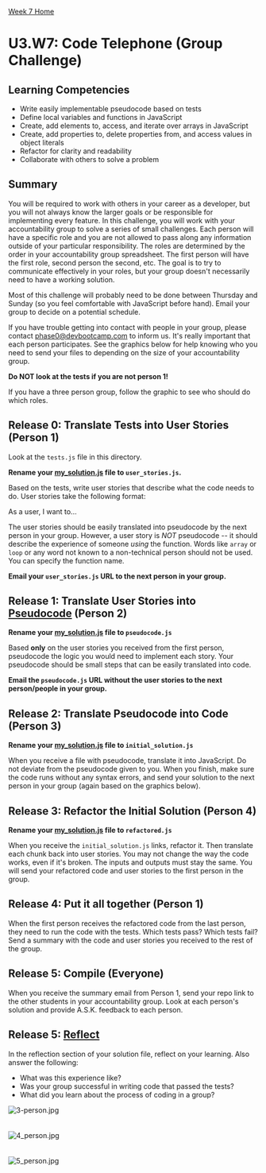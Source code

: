 [Week 7 Home](../)
# U3.W7: Code Telephone (Group Challenge)

## Learning Competencies
- Write easily implementable pseudocode based on tests
- Define local variables and functions in JavaScript
- Create, add elements to, access, and iterate over arrays in JavaScript
- Create, add properties to, delete properties from, and access values in object literals
- Refactor for clarity and readability
- Collaborate with others to solve a problem

## Summary
You will be required to work with others in your career as a developer, but you will not always know the larger goals or be responsible for implementing every feature. In this challenge, you will work with your accountability group to solve a series of small challenges. Each person will have a specific role and you are not allowed to pass along any information outside of your particular responsibility. The roles are determined by the order in your accountability group spreadsheet. The first person will have the first role, second person the second, etc. The goal is to try to communicate effectively in your roles, but your group doesn't necessarily need to have a working solution.

Most of this challenge will probably need to be done between Thursday and Sunday (so you feel comfortable with JavaScript before hand). Email your group to decide on a potential schedule.

If you have trouble getting into contact with people in your group, please contact <phase0@devbootcamp.com> to inform us. It's really important that each person participates. See the graphics below for help knowing who you need to send your files to depending on the size of your accountability group.

**Do NOT look at the tests if you are not person 1!**

If you have a three person group, follow the graphic to see who should do which roles.

## Release 0: Translate Tests into User Stories (Person 1)

Look at the `tests.js` file in this directory.

**Rename your [my_solution.js](./my_solution.js) file to `user_stories.js`.**

Based on the tests, write user stories that describe what the code needs to do. User stories take the following format:

As a user, I want to...

The user stories should be easily translated into pseudocode by the next person in your group.  However, a user story is *NOT* pseudocode -- it should describe the experience of someone *using* the function.  Words like `array` or `loop` or any word not known to a non-technical person should not be used. You can specify the function name.

**Email your `user_stories.js` URL to the next person in your group.**

## Release 1: Translate User Stories into [Pseudocode](https://github.com/Devbootcamp/phase-0-handbook/blob/master/coding-references/pseudocode.md) (Person 2)
**Rename your [my_solution.js](./my_solution.js) file to `pseudocode.js`**

Based **only** on the user stories you received from the first person, pseudocode the logic you would need to implement each story. Your pseudocode should be small steps that can be easily translated into code.

**Email the `pseudocode.js` URL without the user stories to the next person/people in your group.**

## Release 2: Translate Pseudocode into Code (Person 3)
**Rename your [my_solution.js](./my_solution.js) file to  `initial_solution.js`**

When you receive a file with pseudocode, translate it into JavaScript. Do not deviate from the pseudocode given to you. When you finish, make sure the code runs without any syntax errors, and send your solution to the next person in your group (again based on the graphics below).

## Release 3: Refactor the Initial Solution (Person 4)

**Rename your [my_solution.js](./my_solution.js) file to `refactored.js`**

When you receive the `initial_solution.js` links, refactor it. Then translate each chunk back into user stories. You may not change the way the code works, even if it's broken. The inputs and outputs must stay the same. You will send your refactored code and user stories to the first person in the group.

## Release 4: Put it all together (Person 1)

When the first person receives the refactored code from the last person, they need to run the code with the tests. Which tests pass? Which tests fail? Send a summary with the code and user stories you received to the rest of the group.

## Release 5: Compile (Everyone)

When you receive the summary email from Person 1, send your repo link to the other students in your accountability group. Look at each person's solution and provide A.S.K. feedback to each person.

## Release 5: [Reflect](https://github.com/Devbootcamp/phase-0-handbook/blob/master/coding-references/reflection-guidelines.md)
In the reflection section of your solution file, reflect on your learning. Also answer the following:
- What was this experience like?
- Was your group successful in writing code that passed the tests?
- What did you learn about the process of coding in a group?

![3-person.jpg](/week-7/imgs/3-person.jpg)<br><br><br>
![4_person.jpg](/week-7/imgs/4_person.jpg)<br><br><br>
![5_person.jpg](/week-7/imgs/5_person.jpg)<br><br><br>
<!-- ![6_person.jpg](/week_3/imgs/6_person.jpg)<br><br><br> -->
